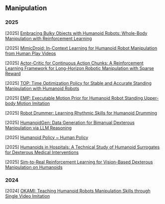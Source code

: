## Manipulation

### 2025

[2025] [Embracing Bulky Objects with Humanoid Robots: Whole-Body Manipulation with Reinforcement Learning](https://arxiv.org/abs/2509.13534)

[2025] [MimicDroid: In-Context Learning for Humanoid Robot Manipulation from Human Play Videos](https://arxiv.org/abs/2509.09769)

[2025] [Actor-Critic for Continuous Action Chunks: A Reinforcement Learning Framework for Long-Horizon Robotic Manipulation with Sparse Reward](https://arxiv.org/abs/2508.11143)

[2025] [TOP: Time Optimization Policy for Stable and Accurate Standing Manipulation with Humanoid Robots](https://arxiv.org/abs/2508.00355)

[2025] [EMP: Executable Motion Prior for Humanoid Robot Standing Upper-body Motion Imitation](https://arxiv.org/abs/2507.15649)

[2025] [Robot Drummer: Learning Rhythmic Skills for Humanoid Drumming](https://arxiv.org/abs/2507.11498)

[2025] [HumanoidGen: Data Generation for Bimanual Dexterous Manipulation via LLM Reasoning](https://arxiv.org/abs/2507.00833)

[2025] [Humanoid Policy ~ Human Policy](https://arxiv.org/abs/2503.13441)

[2025] [Humanoids in Hospitals: A Technical Study of Humanoid Surrogates for Dexterous Medical Interventions](https://arxiv.org/abs/2503.12725v1)

[2025] [Sim-to-Real Reinforcement Learning for Vision-Based Dexterous Manipulation on Humanoids](https://arxiv.org/abs/2502.20396)



### 2024

[2024] [OKAMI: Teaching Humanoid Robots Manipulation Skills through Single Video Imitation](https://arxiv.org/abs/2410.11792)
